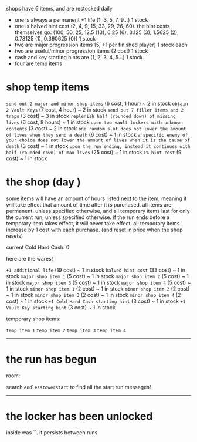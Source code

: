 shops have 6 items, and are restocked daily
- one is always a permanent +1 life (1, 3, 5, 7, 9...) 1 stock
- one is halved hint cost (2, 4, 9, 15, 33, 29, 26, 60). the hint costs themselves go: (100, 50, 25, 12.5 (13), 6.25 (6), 3.125 (3), 1.5625 (2), 0.78125 (1), 0.390625 (0)) 1 stock
- two are major progression items (5, +1 per finished player) 1 stock each
- two are useful/minor progression items (2 cost) 1 stock
- cash and key starting hints are (1, 2, 3, 4, 5...) 1 stock
- four are temp items

# shop temp items

`send out 2 major and minor shop items` (6 cost, 1 hour) ~ 2 in stock
`obtain 2 Vault Keys` (7 cost, 4 hour) ~ 2 in stock
`send out 7 filler items and 2 traps` (3 cost) ~ 3 in stock
`replenish half (rounded down) of missing lives` (6 cost, 8 hours) ~ 1 in stock
`open two vault lockers with unknown contents` (3 cost) ~ 2 in stock
`one random slot does not lower the amount of lives when they send a death` (6 cost) ~ 1 in stock
`a specific enemy of your choice does not lower the amount of lives when it is the cause of death` (3 cost) ~ 1 in stock
`upon the run ending, instead it continues with half (rounded down) of max lives` (25 cost) ~ 1 in stock
`1% hint cost` (9 cost) ~ 1 in stock

# the shop (day )

some items will have an amount of hours listed next to the item, meaning it will take effect that amount of time after it is purchased.
all items are permanent, unless specified otherwise, and all temporary items last for only the current run, unless specified otherwise.
if the run ends before a temporary item takes effect, it will never take effect.
all temporary items increase by 1 cost with each purchase. (and reset in price when the shop resets)

current Cold Hard Cash: 0

here are the wares!

`+1 additional life` (19 cost) ~ 1 in stock
`halved hint cost` (33 cost) ~ 1 in stock
`major shop item 1` (5 cost) ~ 1 in stock
`major shop item 2` (5 cost) ~ 1 in stock
`major shop item 3` (5 cost) ~ 1 in stock
`major shop item 4` (5 cost) ~ 1 in stock
`minor shop item 1` (2 cost) ~ 1 in stock
`minor shop item 2` (2 cost) ~ 1 in stock
`minor shop item 3` (2 cost) ~ 1 in stock
`minor shop item 4` (2 cost) ~ 1 in stock
`+1 Cold Hard Cash starting hint` (3 cost) ~ 1 in stock
`+1 Vault Key starting hint` (3 cost) ~ 1 in stock

temporary shop items:

`temp item 1`
`temp item 2`
`temp item 3`
`temp item 4`

---

# the  run has begun

room: 

search `endlesstowerstart` to find all the start run messages!

---

# the  locker has been unlocked

inside was ``.
it persists between runs.